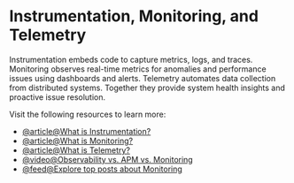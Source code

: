 # Instrumentation, Monitoring, and Telemetry

Instrumentation embeds code to capture metrics, logs, and traces. Monitoring observes real-time metrics for anomalies and performance issues using dashboards and alerts. Telemetry automates data collection from distributed systems. Together they provide system health insights and proactive issue resolution.

Visit the following resources to learn more:

- [@article@What is Instrumentation?](https://en.wikipedia.org/wiki/Instrumentation_/(computer_programming/))
- [@article@What is Monitoring?](https://www.yottaa.com/performance-monitoring-backend-vs-front-end-solutions/)
- [@article@What is Telemetry?](https://www.sumologic.com/insight/what-is-telemetry/)
- [@video@Observability vs. APM vs. Monitoring](https://www.youtube.com/watch?v=CAQ_a2-9UOI)
- [@feed@Explore top posts about Monitoring](https://app.daily.dev/tags/monitoring?ref=roadmapsh)